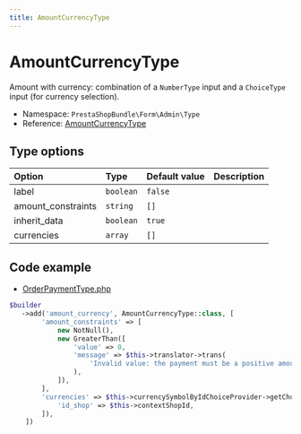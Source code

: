 ```yaml
---
title: AmountCurrencyType
---
```


# AmountCurrencyType

Amount with currency: combination of a `NumberType` input and a `ChoiceType` input (for currency selection).

- Namespace: `PrestaShopBundle\Form\Admin\Type`
- Reference: [AmountCurrencyType](https://github.com/PrestaShop/PrestaShop/blob/8.0.x/src/PrestaShopBundle/Form/Admin/Type/AmountCurrencyType.php)

## Type options

| Option       | Type   | Default value                     | Description                                                                               |
| :----------- | :----- | :-------------------------------- | :---------------------------------------------------------------------------------------- |
| label | `boolean` | `false` |  |
| amount_constraints | `string` | `[]` |  |
| inherit_data | `boolean` | `true` |  |
| currencies | `array` | `[]`  |  |

## Code example

- [OrderPaymentType.php](https://github.com/PrestaShop/PrestaShop/blob/8.0.x/src/PrestaShopBundle/Form/Admin/Sell/Order/OrderPaymentType.php#L113-L122)

```php
$builder
   ->add('amount_currency', AmountCurrencyType::class, [
        'amount_constraints' => [
            new NotNull(),
            new GreaterThan([
                'value' => 0,
                'message' => $this->translator->trans(
                    'Invalid value: the payment must be a positive amount.', [], 'Admin.Notifications.Error'
                ),
            ]),
        ],
        'currencies' => $this->currencySymbolByIdChoiceProvider->getChoices([
            'id_shop' => $this->contextShopId,
        ]),
    ])
```

